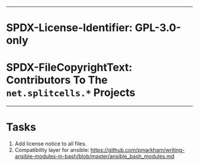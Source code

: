 ----
# SPDX-License-Identifier: GPL-3.0-only
# SPDX-FileCopyrightText: Contributors To The `net.splitcells.*` Projects
----
# Tasks
1. Add license notice to all files.
1. Compatibility layer for ansible: https://github.com/pmarkham/writing-ansible-modules-in-bash/blob/master/ansible_bash_modules.md
